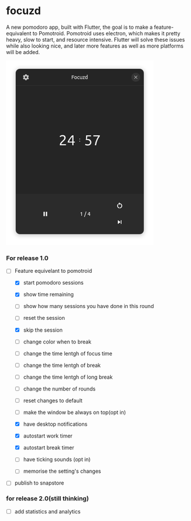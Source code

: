 # focuzd

A new pomodoro app, built with Flutter, the goal is to make a feature-equivalent to Pomotroid. Pomotroid uses electron, which makes it pretty heavy, slow to start, and resource intensive. Flutter will solve these issues while also looking nice, and later more features as well as more platforms will be added. 

![main page](screenshots/screenshot_wip_focuzd.png)

 ### For release 1.0
  - [ ] Feature equivelant to pomotroid
    - [x] start pomodoro sessions
    - [x] show time remaining 
    - [ ] show how many sessions you have done in this round 
    - [ ] reset the session 
    - [x] skip the session
    - [ ] change color when to break

    - [ ] change the time lentgh of focus time 
    - [ ] change the time lentgh of break 
    - [ ] change the time lentgh of long break
    - [ ] change the number of rounds
    - [ ] reset changes to default

    - [ ] make the window be always on top(opt in) 
    - [x] have desktop notifications
    - [x] autostart work timer 
    - [x] autostart break timer 
    - [ ] have ticking sounds (opt in)
    - [ ] memorise the setting's changes
  - [ ] publish to snapstore
  

 ### for release 2.0(still thinking)
   - [ ] add statistics and analytics
       
    
